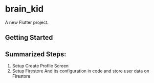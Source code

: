 # brain_kid

A new Flutter project.

## Getting Started

## Summarized Steps:
1) Setup Create Profile Screen
2) Setup Firestore And its configuration in code and store user data on Firestore


